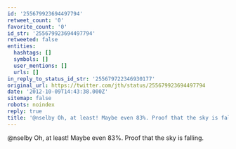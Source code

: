 ```yaml
---
id: '255679923694497794'
retweet_count: '0'
favorite_count: '0'
id_str: '255679923694497794'
retweeted: false
entities:
  hashtags: []
  symbols: []
  user_mentions: []
  urls: []
in_reply_to_status_id_str: '255679722346930177'
original_url: https://twitter.com/jth/status/255679923694497794
date: '2012-10-09T14:43:38.000Z'
sitemap: false
robots: noindex
reply: true
title: '@nselby Oh, at least! Maybe even 83%. Proof that the sky is falling.'
---
```


@nselby Oh, at least! Maybe even 83%. Proof that the sky is falling.